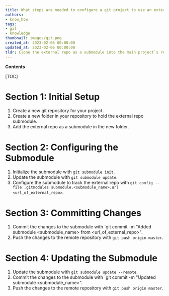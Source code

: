 ```yaml
---
title: What steps are needed to configure a git project to use an external repository submodule?
authors:
- know_how
tags:
- git
- knowledge
thumbnail: images/git.png
created_at: 2023-02-06 00:00:00
updated_at: 2023-02-06 00:00:00
tldr: Clone the external repo as a submodule into the main project`s repository using the `git submodule add` command.
---
```


**Contents**

[TOC]

# Section 1: Initial Setup
1. Create a new git repository for your project.
2. Create a new folder in your repository to hold the external repo submodule.
3. Add the external repo as a submodule in the new folder.

# Section 2: Configuring the Submodule
1. Initialize the submodule with `git submodule init`.
2. Update the submodule with `git submodule update`.
3. Configure the submodule to track the external repo with `git config --file .gitmodules submodule.<submodule_name>.url <url_of_external_repo>`.

# Section 3: Committing Changes
1. Commit the changes to the submodule with `git commit -m "Added submodule <submodule_name> from <url_of_external_repo>".
2. Push the changes to the remote repository with `git push origin master`.

# Section 4: Updating the Submodule
1. Update the submodule with `git submodule update --remote`.
2. Commit the changes to the submodule with `git commit -m "Updated submodule <submodule_name>".
3. Push the changes to the remote repository with `git push origin master`.
